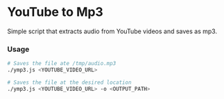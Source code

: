 # YouTube to Mp3

Simple script that extracts audio from YouTube videos and saves as mp3.

### Usage

```bash
# Saves the file ate /tmp/audio.mp3
./ymp3.js <YOUTUBE_VIDEO_URL>

# Saves the file at the desired location
./ymp3.js <YOUTUBE_VIDEO_URL> -o <OUTPUT_PATH>
```
